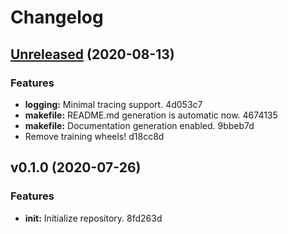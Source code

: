 # Changelog

## [Unreleased](https://github.com/Hoverbear-Consulting/junctor/compare/v0.1.0...HEAD) (2020-08-13)

### Features

* **logging:** Minimal tracing support. 4d053c7
* **makefile:** README.md generation is automatic now. 4674135
* **makefile:** Documentation generation enabled. 9bbeb7d
* Remove training wheels! d18cc8d


## v0.1.0 (2020-07-26)

### Features

* **init:** Initialize repository. 8fd263d


